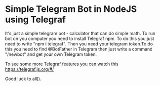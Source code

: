# Simple Telegram Bot in NodeJS using Telegraf
It's just a simple telegram bot - calculator that can do simple math.
To run bot on you computer you need to install Telegraf npm.
To do this you just need to write "npm i telegraf".
Then you need your telegram token.To do this you need to find @BotFather in Telegram then just write a command "/newbot" and 
get your own Telegram token.

To see some more Telegraf features you can watch this https://telegraf.js.org/#/

Good luck to all)).
